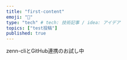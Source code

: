 ```yaml
---
title: "first-content"
emoji: "🎃"
type: "tech" # tech: 技術記事 / idea: アイデア
topics: ["test投稿"]
published: true
---
```


zenn-cliとGitHub連携のお試し中